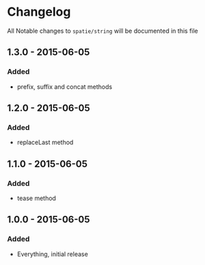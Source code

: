 # Changelog

All Notable changes to `spatie/string` will be documented in this file

## 1.3.0 - 2015-06-05

### Added
-  prefix, suffix and concat methods

## 1.2.0 - 2015-06-05

### Added
-  replaceLast method

## 1.1.0 - 2015-06-05

### Added
- tease method


## 1.0.0 - 2015-06-05

### Added
- Everything, initial release
